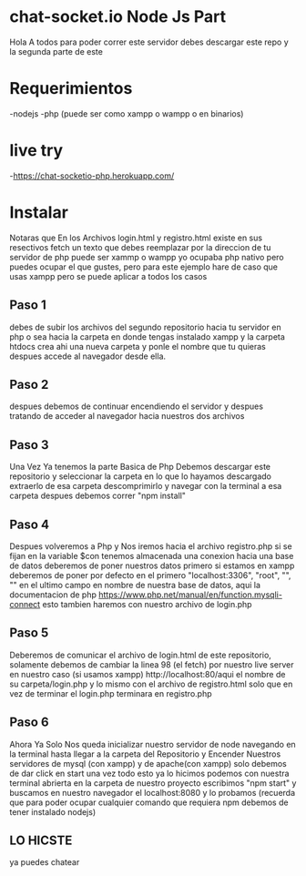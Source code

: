 # chat-socket.io Node Js Part

Hola A todos para poder correr este servidor debes descargar este repo y la segunda parte de este

# Requerimientos
-nodejs
-php (puede ser como xampp o wampp o en binarios)

# live try
-https://chat-socketio-php.herokuapp.com/



# Instalar


Notaras que En los Archivos login.html y registro.html existe en sus resectivos fetch un texto que debes reemplazar por la direccion de tu servidor de php puede ser xammp o wampp yo ocupaba php nativo pero puedes ocupar el que gustes, pero para este ejemplo hare de caso que usas xampp pero se puede aplicar a todos los casos


## Paso 1


debes de subir los archivos del segundo repositorio hacia tu servidor en php o sea hacia la carpeta en donde tengas instalado xampp y la carpeta htdocs crea ahi una nueva carpeta y ponle el nombre que tu quieras despues accede al navegador desde ella.

## Paso 2


despues debemos de continuar encendiendo el servidor y despues tratando de acceder al navegador hacia nuestros dos archivos


## Paso 3

Una Vez Ya tenemos la parte Basica de Php Debemos descargar este repositorio y seleccionar la carpeta en lo que lo hayamos descargado extraerlo de esa carpeta descomprimirlo y navegar con la terminal a esa carpeta despues debemos correr "npm install"

## Paso 4

Despues volveremos a Php y Nos iremos hacia el archivo registro.php si se fijan en la variable $con tenemos almacenada una conexion hacia una base de datos deberemos de poner nuestros datos primero si estamos en xampp deberemos de poner por defecto en el primero "localhost:3306", "root", "", "" en el ultimo campo en nombre de nuestra base de datos, aqui la documentacion de php https://www.php.net/manual/en/function.mysqli-connect esto tambien haremos con nuestro archivo de login.php 

## Paso 5 

Deberemos de comunicar el archivo de login.html de este repositorio, solamente debemos de cambiar la linea 98 (el fetch) por nuestro live server en nuestro caso (si usamos xampp) http://localhost:80/aqui el nombre de su carpeta/login.php y lo mismo con el archivo de registro.html solo que en vez de terminar el login.php terminara en registro.php

## Paso 6 

Ahora Ya Solo Nos queda inicializar nuestro servidor de node navegando en la terminal hasta llegar a la carpeta del Repositorio y Encender Nuestros servidores de mysql (con xampp) y de apache(con xampp) solo debemos de dar click en start una vez todo esto ya lo hicimos podemos con nuestra terminal abrierta en la carpeta de nuestro proyecto escribimos "npm start" y buscamos en nuestro navegador el localhost:8080 y lo probamos (recuerda que para poder ocupar cualquier comando que requiera npm debemos de tener instalado nodejs)



## LO HICSTE

ya puedes chatear 

